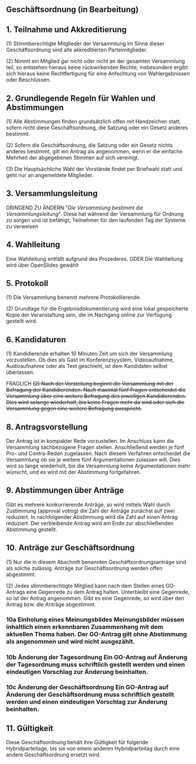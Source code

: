 Geschäftsordnung (in Bearbeitung)
---

## 1. Teilnahme und Akkreditierung

(1) Stimmberechtigte Mitglieder der Versammlung im Sinne dieser Geschäftsordnung sind alle akkreditierten Parteimitglieder.

(2) Nimmt ein Mitglied gar nicht oder nicht an der gesamten Versammlung teil, so entstehen hieraus keine rückwirkenden Rechte; insbesondere ergibt sich hieraus keine Rechtfertigung für eine Anfechtung von Wahlergebnissen oder Beschlüssen.

## 2. Grundlegende Regeln für Wahlen und Abstimmungen

(1) Alle Abstimmungen finden grundsätzlich offen mit Handzeichen statt, sofern nicht diese Geschäftsordnung, die Satzung oder ein Gesetz anderes bestimmt.

(2) Sofern die Geschäftsordnung, die Satzung oder ein Gesetz nichts anderes bestimmt, gilt ein Antrag als angenommen, wenn er die einfache Mehrheit der abgegebenen Stimmen auf sich vereinigt.

(3) Die Hauptsächliche Wahl der Vorstände findet per Briefwahl statt und geht nur an angemeldete Mitglieder.

## 3. Versammlungsleitung

DRINGEND ZU ÄNDERN
"_Die Versammlung bestimmt die Versammlungsleitung_". Diese hat während der Versammlung für Ordnung zu sorgen und ist befähigt, Teilnehmer für den laufenden Tag der Systeme zu verweisen

## 4. Wahlleitung

Eine Wahlleitung entfällt aufgrund des Prozederes.
ODER
Die Wahlleitung wird über OpenSlides gewählt

## 5. Protokoll

(1) Die Versammlung benennt mehrere Protokollierende.

(2) Grundlage für die Ergebnisdokumentierung wird eine lokal gespeicherte Kopie der Veranstaltung sein, die im Nachgang online zur Verfügung gestellt wird.

## 6. Kandidaturen

(1) Kandidierende erhalten 10 Minuten Zeit um sich der Versammlung vorzustellen. Ob dies als Gast im Konferenzsyystem, Videoaufnahme, Audioaufnahme oder als Text geschieht, ist dem Kandidaten selbst überlassen.

FRAGLICH
~~(2) Nach der Vorstellung beginnt die Versammlung mit der Befragung der Kandidierenden. Nach maximal fünf Fragen entscheidet die Versammlung über eine weitere Befragung des jeweiligen Kandidierenden. Dies wird solange wiederholt, bis keine Fragen mehr da sind oder sich die Versammlung gegen eine weitere Befragung ausspricht.~~

## 8. Antragsvorstellung

Der Antrag ist in kompakter Rede vorzustellen. Im Anschluss kann die Versammlung sachbezogene Fragen stellen. Anschließend werden je fünf Pro- und Contra-Reden zugelassen. Nach diesem Verfahren entscheidet die Versammlung ob sie je weitere fünf Argumentationen zulassen will. Dies wird so lange wiederholt, bis die Versammlung keine Argumentationen mehr wünscht, und es wird mit der Abstimmung fortgefahren.


## 9. Abstimmungen über Anträge

Gibt es mehrere konkurrierende Anträge, so wird mittels Wahl durch Zustimmung (approval voting) die Zahl der Anträge zunächst auf zwei reduziert. In nachfolgender Abstimmung wird die Zahl auf einen Antrag reduziert. Der verbleibende Antrag wird am Ende zur abschließenden Abstimmung gestellt.

## 10. Anträge zur Geschäftsordnung

(1) Nur die in diesem Abschnitt benannten Geschäftsordnungsanträge sind als solche zulässig. Anträge zur Geschäftsordnung werden offen abgestimmt.

(2) Jedes stimmberechtigte Mitglied kann nach dem Stellen eines GO-Antrags eine Gegenrede zu dem Antrag halten. Unterbleibt eine Gegenrede, so ist der Antrag angenommen. Gibt es eine Gegenrede, so wird über den Antrag bzw. die Anträge abgestimmt.

### 10a Einholung eines Meinungsbildes Meinungsbilder müssen inhaltlich einen erkennbaren Zusammenhang mit dem aktuellen Thema haben. Der GO-Antrag gilt ohne Abstimmung als angenommen und wird nicht ausgezählt.

### 10b Änderung der Tagesordnung Ein GO-Antrag auf Änderung der Tagesordnung muss schriftlich gestellt werden und einen eindeutigen Vorschlag zur Änderung beinhalten.

### 10c Änderung der Geschäftsordnung Ein GO-Antrag auf Änderung der Geschäftsordnung muss schriftlich gestellt werden und einen eindeutigen Vorschlag zur Änderung beinhalten.

## 11. Gültigkeit

Diese Geschäftsordnung behält ihre Gültigkeit für folgende Hybridparteitage, bis sie von einem anderen Hybridparteitag durch eine andere Geschäftsordnung ersetzt wird.
